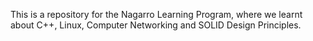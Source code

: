 This is a repository for the Nagarro Learning Program, where we learnt about C++, Linux, Computer Networking and SOLID Design Principles.
